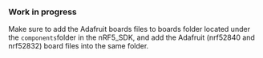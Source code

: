 ### Work in progress

Make sure to add the Adafruit boards files to boards folder located under  the ``components``folder in the nRF5_SDK, and add the Adafruit (nrf52840 and nrf52832) board files into the same folder.

